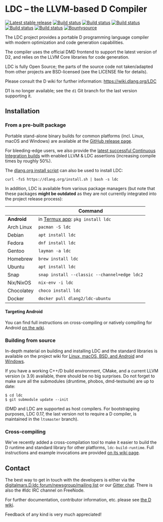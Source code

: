 LDC – the LLVM-based D Compiler
===============================

[![Latest stable release](https://img.shields.io/github/release/ldc-developers/ldc.svg?label=stable)][0]
[![Build status](https://img.shields.io/azure-devops/build/ldc-developers/ldc/Azure%20Pipeline/master.svg?label=Azure%20Pipelines&logo=data%3Aimage%2Fpng%3Bbase64%2CiVBORw0KGgoAAAANSUhEUgAAAA4AAAAOCAMAAAAolt3jAAACEFBMVEUAAAA6XqwmPnQdMV1FddwcOHgaRKEiV8kaTsB5ksgXTL8USr5tkdwQRro2WKFIdNVMe%2BEAAABDbsxKe%2BM7Y7xGdt4vXL4yYccyYccxYMYzY8lAcdovXsU%2BcuM7b%2BE4aNIjUrgkVsI3a9wzYskoTZwaQJIfT7UpXMk1a98xZtYsWbkAAAAXPZAcPopRfNsgVMSSr%2B10irtEWYltj9tOetsvZt4aTsCRruxxiLhab5wYPIofVMYXTL%2BQru12j8Nuhrd0iroJL4ITRbITSb4USr6RsPGOre2OrOyOrOwNNY0QQ7MQRLVOfuVNfeZMfeZNfeZOfuZLfOZVg%2BdjjulVg%2BdLfOVLfOZIeeVSgeeMrPChvPSLq%2FBSgeZIeeVFd%2BREduRdieifuvSivPSeufNciOhDduQvX8YvX8YvX8Y3adNBdeNCdeRBdORMfeaHqPCduPOGqO9LfOZBdeQrXMUrXMUrXMUwYcs9cOA%2Fc%2BQ%2Fc%2BRCduU%2Fc%2BRJeuVWhOhIeuU%2Fc%2BQoWcQoWcQpWsY2adk8ceM8ceNLfelVhe0%2Fc%2BQ7cOM7cOM7cOMtYdE4buM5buNIe%2BlYiO9Heug5b%2BM5buM5buNFeehVhu9EeOg1bOI1bOI1a%2BFUhe9BdugzauIyauIwZt4mW88vZ%2BEpX9cfU8caTsAgVs0YTcEXS78XTL8USb4USb4USr4QR70QR70QR7z%2F%2F%2F%2FAAfjuAAAATHRSTlMAAAAAAAAAAAAAAAAAABOy8gBx%2BjfhdIB%2Ff3%2FD%2Ff34rsD932wQI7LY7sEyARspq4B3HAuTqe5%2F7joJJtd%2F8mo8HhWs%2Fn%2F%2B8%2FN4IL9yt9ocBQAAAH9JREFUCB0FwSE2BkAUBtDvzrzzZsp%2FNFkhWIBGoNmARWArBEn516JbAEezDM29kiQOruFDkowTbkAlmaZbwCm4A1TfA0A9AMCxDgB4G848ArzgHM%2FglZ%2F6vaBBf%2F%2BlLvHuCUsy1vrq7qqqHsnovlprHeecWzL23vtzrTnnGsk%2F9ugOvKlHC3gAAAAASUVORK5CYII%3D)][1]
[![Build status](https://img.shields.io/circleci/project/github/ldc-developers/ldc/master.svg?logo=circleci&label=CircleCI)][2]
[![Build status](https://img.shields.io/cirrus/github/ldc-developers/ldc/master?label=Cirrus%20CI&logo=Cirrus%20CI)][3]
[![Build status](https://img.shields.io/shippable/5b6826467dafeb0700d693e5/master.svg?label=Shippable&logo=data%3Aimage%2Fpng%3Bbase64%2CiVBORw0KGgoAAAANSUhEUgAAAA4AAAAOCAMAAAAolt3jAAAB71BMVEUAAAAGBgY3NTVeW1uCgYGMi4tnZWVycXH%2Fu0TIZQBaV1dDQUKVk5Nsa2wNCgqGhYVvbG0BAQECAgICAQBNTVlsbXckIyIAAAAdGxt4d3eKiYpwbWVwbGSIhoeHhoY%2FPDxRT0%2Bko6PIyMjFxcWvrq5aWFhQTU2zsrLt7e22tbVeXV0AAACSk5To6Onl5uaLjY4AAABeMiJ5UkN%2BRCtrLxWTRyuZOhGEQiqENhVVMSaAPyd%2FSjeEQSSFNBJULBsBAABzbWybmpuMi4xcVVUJAABNSkqUk5N7e3wxLi9jYWGbmprBwsOjpKWKiotSUFFFQ0OCgYKdnZ6Li4xrams5NzgAAAA8OTo%2BPDwAAABycnRrXzluYTZkY2XS0tNYVEl5Zyx7aCxVT0LFxMXw8PDu7u%2FDwsJtZUx%2Bayl%2BaypuZEjBwL%2Fv8PGrmI%2BOhm5sYDxbUS9dUS5dUS5bUDBtYT2TinOqjYCoTCmJRChLPSpGQz5PTk9AP0JAP0JPTk9GQz5LPCiUOxO3QA2pTiuNRChlVlKOjo%2Bqqqt2dnd5eHqoqKmOj5BrV0%2BSORKzQA6IgoCcm5uioaGbm5ycnJyioaGamZmKgX7AwMCsq6u9vr68vL2vrq2%2Bvb20tLS3t7exsbKxsrK2tratra2pqaqbm5z%2F%2F%2F%2FE7yMkAAAAWXRSTlMAAAAAAAAAAAAAAAAAAAAAAAAAAwoMBQAJRZK8w6VbEB2Z8PirIxiw%2F7kdAHv%2B%2F3oAgt3ejvn2vrQ0sPDvrC8Kbfn3ZgkTtKwPKrn8%2B7MlF3G7uWwVAQsKAQ1Y5csAAACJSURBVAjXTckxS0IBAEbR74hIiAg5NDm4OznIwyJQaGsU9R8q4uwSoYNYvyJoaGkRIZoiaHiJ3u1wJYkWfCaRVG6UffxGqm0KvPL%2Bo9ahX94Xb7rlgx16bp3a0B85t1Y8XnBlwPgfC1wVTE7aS%2F3OFMztviWNe2aWbL8iaRqC52MiSa4f8HRI8ge%2FnBov5mGOrQAAAABJRU5ErkJggg%3D%3D)][4]
[![Build status](https://img.shields.io/travis/ldc-developers/ldc/master.svg?logo=travis&label=Travis%20CI)][5]
[![Bountysource](https://www.bountysource.com/badge/tracker?tracker_id=283332)][6]

The LDC project provides a portable D programming language compiler
with modern optimization and code generation capabilities.

The compiler uses the official DMD frontend to support the latest
version of D2, and relies on the LLVM Core libraries for code
generation.

LDC is fully Open Source; the parts of the source code not taken/adapted from
other projects are BSD-licensed (see the LICENSE file for details).

Please consult the D wiki for further information:
https://wiki.dlang.org/LDC

D1 is no longer available; see the `d1` Git branch for the last
version supporting it.


Installation
------------

### From a pre-built package

Portable stand-alone binary builds for common platforms (incl. Linux,
macOS and Windows) are available at the
[GitHub release page](https://github.com/ldc-developers/ldc/releases).

For bleeding-edge users, we also provide the [latest successful
Continuous Integration builds](https://github.com/ldc-developers/ldc/releases/tag/CI)
with enabled LLVM & LDC assertions (increasing compile times by roughly 50%).

The [dlang.org install script](https://dlang.org/install.html)
can also be used to install LDC:

    curl -fsS https://dlang.org/install.sh | bash -s ldc

In addition, LDC is available from various package managers
(but note that these packages **might be outdated** as they are
not currently integrated into the project release process):

|              | Command                                      |
| ------------ | -------------------------------------------- |
| **Android**  | in [Termux app](https://play.google.com/store/apps/details?id=com.termux&hl=en): `pkg install ldc` |
| Arch Linux   | `pacman -S ldc`                              |
| Debian       | `apt install ldc`                            |
| Fedora       | `dnf install ldc`                            |
| Gentoo       | `layman -a ldc`                              |
| Homebrew     | `brew install ldc`                           |
| Ubuntu       | `apt install ldc`                            |
| Snap         | `snap install --classic --channel=edge ldc2` |
| Nix/NixOS    | `nix-env -i ldc`                             |
| Chocolatey   | `choco install ldc`                          |
| Docker       | `docker pull dlang2/ldc-ubuntu`              |

#### Targeting Android

You can find full instructions on cross-compiling or natively compiling
for Android [on the wiki](https://wiki.dlang.org/Build_D_for_Android).

### Building from source

In-depth material on building and installing LDC and the standard
libraries is available on the project wiki for
[Linux, macOS, BSD, and Android](http://wiki.dlang.org/Building_LDC_from_source) and
[Windows](http://wiki.dlang.org/Building_and_hacking_LDC_on_Windows_using_MSVC).

If you have a working C++/D build environment, CMake, and a current LLVM
version (≥ 3.9) available, there should be no big surprises. Do not
forget to make sure all the submodules (druntime, phobos, dmd-testsuite)
are up to date:

    $ cd ldc
    $ git submodule update --init

(DMD and LDC are supported as host compilers. For bootstrapping
purposes, LDC 0.17, the last version not to require a D compiler, is
maintained in the `ltsmaster` branch).

### Cross-compiling

We've recently added a cross-compilation tool to make it easier to build the D
runtime and standard library for other platforms, `ldc-build-runtime`. Full
instructions and example invocations are provided
[on its wiki page](https://wiki.dlang.org/Building_LDC_runtime_libraries).

Contact
-------

The best way to get in touch with the developers is either via the
[digitalmars.D.ldc forum/newsgroup/mailing list](https://forum.dlang.org)
or our [Gitter chat](http://gitter.im/ldc-developers/main).
There is also the #ldc IRC channel on FreeNode.

For further documentation, contributor information, etc. please see
[the D wiki](https://wiki.dlang.org/LDC).

Feedback of any kind is very much appreciated!


[0]: https://github.com/ldc-developers/ldc/releases/latest
[1]: https://dev.azure.com/ldc-developers/ldc/_build/latest?definitionId=1&branchName=master
[2]: https://circleci.com/gh/ldc-developers/ldc/tree/master
[3]: https://cirrus-ci.com/github/ldc-developers/ldc
[4]: https://app.shippable.com/github/ldc-developers/ldc/runs?branchName=master
[5]: https://travis-ci.org/ldc-developers/ldc/branches
[6]: https://www.bountysource.com/teams/ldc-developers/issues
